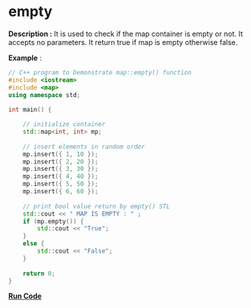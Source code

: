 # empty

**Description :** It is used to check if the map container is empty or not. It accepts no parameters. It return true if map is empty otherwise false.

**Example** :

```cpp
// C++ program to Demonstrate map::empty() function 
#include <iostream>
#include <map>
using namespace std; 
  
int main() { 

    // initialize container 
    std::map<int, int> mp; 
  
    // insert elements in random order 
    mp.insert({ 1, 10 }); 
    mp.insert({ 2, 20 }); 
    mp.insert({ 3, 30 }); 
    mp.insert({ 4, 40 }); 
    mp.insert({ 5, 50 }); 
    mp.insert({ 6, 60 }); 
  
    // print bool value return by empty() STL
    std::cout << " MAP IS EMPTY : " ;
    if (mp.empty()) { 
        std::cout << "True"; 
    } 
    else { 
        std::cout << "False"; 
    } 
    
    return 0; 
} 
```

**[Run Code](https://rextester.com/UBR30476)**

